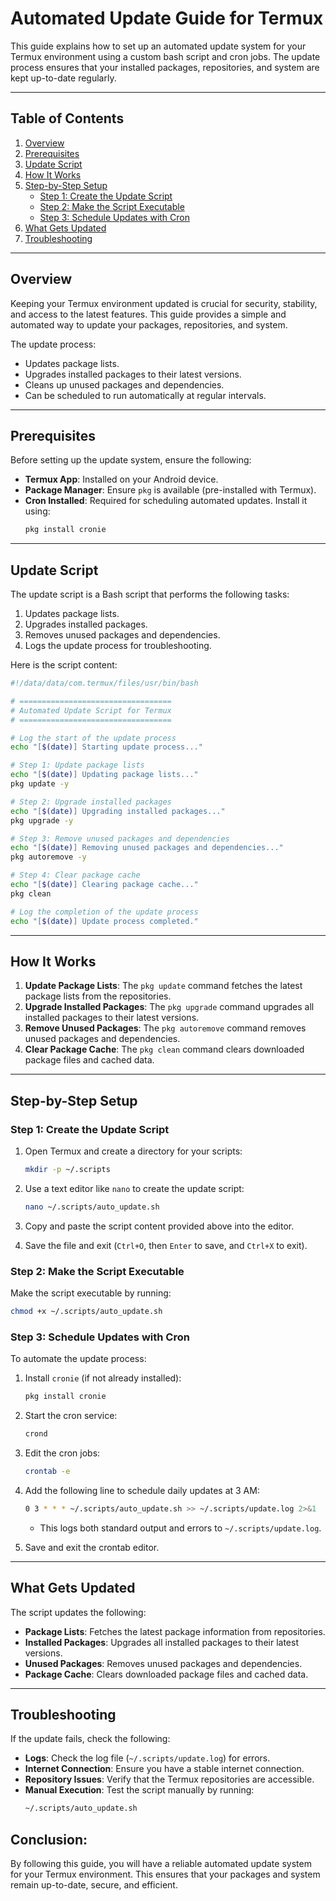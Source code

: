 # Automated Update Guide for Termux

This guide explains how to set up an automated update system for your Termux environment using a custom bash script and cron jobs. The update process ensures that your installed packages, repositories, and system are kept up-to-date regularly.

---

## Table of Contents

1. [Overview](#overview)
2. [Prerequisites](#prerequisites)
3. [Update Script](#update-script)
4. [How It Works](#how-it-works)
5. [Step-by-Step Setup](#step-by-step-setup)
   - [Step 1: Create the Update Script](#step-1-create-the-update-script)
   - [Step 2: Make the Script Executable](#step-2-make-the-script-executable)
   - [Step 3: Schedule Updates with Cron](#step-3-schedule-updates-with-cron)
6. [What Gets Updated](#what-gets-updated)
7. [Troubleshooting](#troubleshooting)

---

## Overview

Keeping your Termux environment updated is crucial for security, stability, and access to the latest features. This guide provides a simple and automated way to update your packages, repositories, and system.

The update process:
- Updates package lists.
- Upgrades installed packages to their latest versions.
- Cleans up unused packages and dependencies.
- Can be scheduled to run automatically at regular intervals.

---

## Prerequisites

Before setting up the update system, ensure the following:

- **Termux App**: Installed on your Android device.
- **Package Manager**: Ensure `pkg` is available (pre-installed with Termux).
- **Cron Installed**: Required for scheduling automated updates. Install it using:
  ```bash
  pkg install cronie
  ```

---

## Update Script

The update script is a Bash script that performs the following tasks:
1. Updates package lists.
2. Upgrades installed packages.
3. Removes unused packages and dependencies.
4. Logs the update process for troubleshooting.

Here is the script content:

```bash
#!/data/data/com.termux/files/usr/bin/bash

# ==================================
# Automated Update Script for Termux
# ==================================

# Log the start of the update process
echo "[$(date)] Starting update process..."

# Step 1: Update package lists
echo "[$(date)] Updating package lists..."
pkg update -y

# Step 2: Upgrade installed packages
echo "[$(date)] Upgrading installed packages..."
pkg upgrade -y

# Step 3: Remove unused packages and dependencies
echo "[$(date)] Removing unused packages and dependencies..."
pkg autoremove -y

# Step 4: Clear package cache
echo "[$(date)] Clearing package cache..."
pkg clean

# Log the completion of the update process
echo "[$(date)] Update process completed."
```

---

## How It Works

1. **Update Package Lists**: The `pkg update` command fetches the latest package lists from the repositories.
2. **Upgrade Installed Packages**: The `pkg upgrade` command upgrades all installed packages to their latest versions.
3. **Remove Unused Packages**: The `pkg autoremove` command removes unused packages and dependencies.
4. **Clear Package Cache**: The `pkg clean` command clears downloaded package files and cached data.

---

## Step-by-Step Setup

### Step 1: Create the Update Script

1. Open Termux and create a directory for your scripts:
   ```bash
   mkdir -p ~/.scripts
   ```

2. Use a text editor like `nano` to create the update script:
   ```bash
   nano ~/.scripts/auto_update.sh
   ```

3. Copy and paste the script content provided above into the editor.

4. Save the file and exit (`Ctrl+O`, then `Enter` to save, and `Ctrl+X` to exit).

### Step 2: Make the Script Executable

Make the script executable by running:
```bash
chmod +x ~/.scripts/auto_update.sh
```

### Step 3: Schedule Updates with Cron

To automate the update process:

1. Install `cronie` (if not already installed):
   ```bash
   pkg install cronie
   ```

2. Start the cron service:
   ```bash
   crond
   ```

3. Edit the cron jobs:
   ```bash
   crontab -e
   ```

4. Add the following line to schedule daily updates at 3 AM:
   ```bash
   0 3 * * * ~/.scripts/auto_update.sh >> ~/.scripts/update.log 2>&1
   ```

   - This logs both standard output and errors to `~/.scripts/update.log`.

5. Save and exit the crontab editor.

---

## What Gets Updated

The script updates the following:
- **Package Lists**: Fetches the latest package information from repositories.
- **Installed Packages**: Upgrades all installed packages to their latest versions.
- **Unused Packages**: Removes unused packages and dependencies.
- **Package Cache**: Clears downloaded package files and cached data.

---

## Troubleshooting

If the update fails, check the following:

- **Logs**: Check the log file (`~/.scripts/update.log`) for errors.
- **Internet Connection**: Ensure you have a stable internet connection.
- **Repository Issues**: Verify that the Termux repositories are accessible.
- **Manual Execution**: Test the script manually by running:
  ```bash
  ~/.scripts/auto_update.sh
  ```


## Conclusion:


By following this guide, you will have a reliable automated update system for your Termux environment. This ensures that your packages and system remain up-to-date, secure, and efficient.